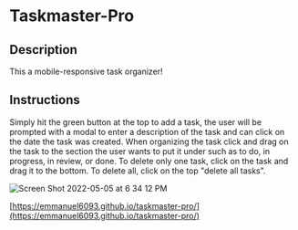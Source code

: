 # Taskmaster-Pro

## Description 

This a mobile-responsive task organizer! 

## Instructions 

Simply hit the green button at the top to add a task, the user will be prompted with a modal to enter a description of the task and can click on the date the task was created. When organizing the task click and drag on the task to the section the user wants to put it under such as to do, in progress, in review, or done. To delete only one task, click on the task and drag it to the bottom. To delete all, click on the top "delete all tasks". 

![Screen Shot 2022-05-05 at 6 34 12 PM](https://user-images.githubusercontent.com/98130766/167036384-85a5fb39-d34a-4ba1-9f31-e099483cc1ee.png)

[https://emmanuel6093.github.io/taskmaster-pro/](https://emmanuel6093.github.io/taskmaster-pro/)
